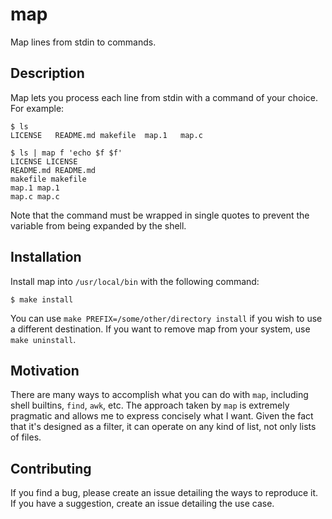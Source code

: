 # map

Map lines from stdin to commands.

Description
-----------

Map lets you process each line from stdin with a command of your
choice. For example:

```shell
$ ls
LICENSE   README.md makefile  map.1   map.c
```

```shell
$ ls | map f 'echo $f $f'
LICENSE LICENSE
README.md README.md
makefile makefile
map.1 map.1
map.c map.c
```

Note that the command must be wrapped in single quotes to prevent
the variable from being expanded by the shell.

Installation
------------

Install map into `/usr/local/bin` with the following command:

    $ make install

You can use `make PREFIX=/some/other/directory install` if you wish
to use a different destination. If you want to remove map from
your system, use `make uninstall`.

Motivation
----------

There are many ways to accomplish what you can do with `map`,
including shell builtins, `find`, `awk`, etc. The approach taken
by `map` is extremely pragmatic and allows me to express concisely
what I want. Given the fact that it's designed as a filter, it can
operate on any kind of list, not only lists of files.

Contributing
------------

If you find a bug, please create an issue detailing the ways to
reproduce it. If you have a suggestion, create an issue detailing
the use case.
